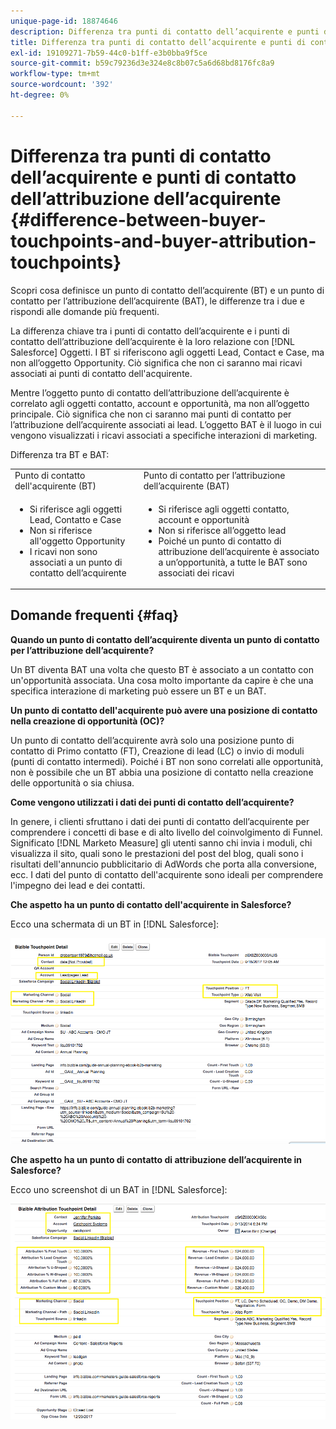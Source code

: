 ```yaml
---
unique-page-id: 18874646
description: Differenza tra punti di contatto dell’acquirente e punti di contatto dell’attribuzione dell’acquirente - [!DNL Marketo Measure] - Documentazione del prodotto
title: Differenza tra punti di contatto dell’acquirente e punti di contatto dell’attribuzione dell’acquirente
exl-id: 19109271-7b59-44c0-b1ff-e3b0bba9f5ce
source-git-commit: b59c79236d3e324e8c8b07c5a6d68bd8176fc8a9
workflow-type: tm+mt
source-wordcount: '392'
ht-degree: 0%

---
```


# Differenza tra punti di contatto dell’acquirente e punti di contatto dell’attribuzione dell’acquirente {#difference-between-buyer-touchpoints-and-buyer-attribution-touchpoints}

Scopri cosa definisce un punto di contatto dell’acquirente (BT) e un punto di contatto per l’attribuzione dell’acquirente (BAT), le differenze tra i due e rispondi alle domande più frequenti.

La differenza chiave tra i punti di contatto dell’acquirente e i punti di contatto dell’attribuzione dell’acquirente è la loro relazione con [!DNL Salesforce] Oggetti. I BT si riferiscono agli oggetti Lead, Contact e Case, ma non all’oggetto Opportunity. Ciò significa che non ci saranno mai ricavi associati ai punti di contatto dell&#39;acquirente.

Mentre l’oggetto punto di contatto dell’attribuzione dell’acquirente è correlato agli oggetti contatto, account e opportunità, ma non all’oggetto principale. Ciò significa che non ci saranno mai punti di contatto per l’attribuzione dell’acquirente associati ai lead. L’oggetto BAT è il luogo in cui vengono visualizzati i ricavi associati a specifiche interazioni di marketing.

Differenza tra BT e BAT:

<table> 
 <colgroup> 
  <col> 
  <col> 
 </colgroup> 
 <tbody> 
  <tr> 
   <td>Punto di contatto dell'acquirente (BT)</td> 
   <td>Punto di contatto per l’attribuzione dell’acquirente (BAT)</td> 
  </tr> 
  <tr> 
   <td> 
    <ul> 
     <li>Si riferisce agli oggetti Lead, Contatto e Case</li> 
     <li>Non si riferisce all'oggetto Opportunity</li> 
     <li>I ricavi non sono associati a un punto di contatto dell’acquirente</li> 
    </ul></td> 
   <td> 
    <ul> 
     <li>Si riferisce agli oggetti contatto, account e opportunità</li> 
     <li>Non si riferisce all’oggetto lead</li> 
     <li>Poiché un punto di contatto di attribuzione dell’acquirente è associato a un’opportunità, a tutte le BAT sono associati dei ricavi</li> 
    </ul></td> 
  </tr> 
 </tbody> 
</table>

## Domande frequenti {#faq}

**Quando un punto di contatto dell’acquirente diventa un punto di contatto per l’attribuzione dell’acquirente?**

Un BT diventa BAT una volta che questo BT è associato a un contatto con un&#39;opportunità associata. Una cosa molto importante da capire è che una specifica interazione di marketing può essere un BT e un BAT.

**Un punto di contatto dell&#39;acquirente può avere una posizione di contatto nella creazione di opportunità (OC)?**

Un punto di contatto dell’acquirente avrà solo una posizione punto di contatto di Primo contatto (FT), Creazione di lead (LC) o invio di moduli (punti di contatto intermedi). Poiché i BT non sono correlati alle opportunità, non è possibile che un BT abbia una posizione di contatto nella creazione delle opportunità o sia chiusa.

**Come vengono utilizzati i dati dei punti di contatto dell’acquirente?**

In genere, i clienti sfruttano i dati dei punti di contatto dell’acquirente per comprendere i concetti di base e di alto livello del coinvolgimento di Funnel. Significato [!DNL Marketo Measure] gli utenti sanno chi invia i moduli, chi visualizza il sito, quali sono le prestazioni del post del blog, quali sono i risultati dell&#39;annuncio pubblicitario di AdWords che porta alla conversione, ecc. I dati del punto di contatto dell&#39;acquirente sono ideali per comprendere l&#39;impegno dei lead e dei contatti.

**Che aspetto ha un punto di contatto dell&#39;acquirente in Salesforce?**

Ecco una schermata di un BT in [!DNL Salesforce]:

![](assets/1.png)

**Che aspetto ha un punto di contatto di attribuzione dell’acquirente in Salesforce?**

Ecco uno screenshot di un BAT in [!DNL Salesforce]:

![](assets/2.png)
